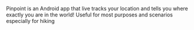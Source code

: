 Pinpoint is an Android app that live tracks your location and tells you where exactly you are in the world! Useful for most purposes and scenarios especially for hiking
